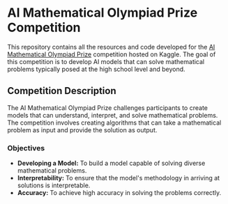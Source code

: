 # AI Mathematical Olympiad Prize Competition

This repository contains all the resources and code developed for the [AI Mathematical Olympiad Prize](https://www.kaggle.com/competitions/ai-mathematical-olympiad-prize) competition hosted on Kaggle. The goal of this competition is to develop AI models that can solve mathematical problems typically posed at the high school level and beyond.

## Competition Description

The AI Mathematical Olympiad Prize challenges participants to create models that can understand, interpret, and solve mathematical problems. The competition involves creating algorithms that can take a mathematical problem as input and provide the solution as output.

### Objectives
- **Developing a Model:** To build a model capable of solving diverse mathematical problems.
- **Interpretability:** To ensure that the model's methodology in arriving at solutions is interpretable.
- **Accuracy:** To achieve high accuracy in solving the problems correctly.
